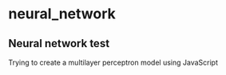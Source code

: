 # neural_network
## Neural network test  
Trying to create a multilayer perceptron model using JavaScript
